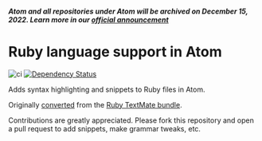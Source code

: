 ##### Atom and all repositories under Atom will be archived on December 15, 2022. Learn more in our [official announcement](https://github.blog/2022-06-08-sunsetting-atom/)
 # Ruby language support in Atom
![ci](https://github.com/atom/language-ruby/workflows/ci/badge.svg)
[![Dependency Status](https://david-dm.org/atom/language-ruby.svg)](https://david-dm.org/atom/language-ruby)

Adds syntax highlighting and snippets to Ruby files in Atom.

Originally [converted](http://flight-manual.atom.io/hacking-atom/sections/converting-from-textmate) from the [Ruby TextMate bundle](https://github.com/textmate/ruby.tmbundle).

Contributions are greatly appreciated. Please fork this repository and open a pull request to add snippets, make grammar tweaks, etc.
